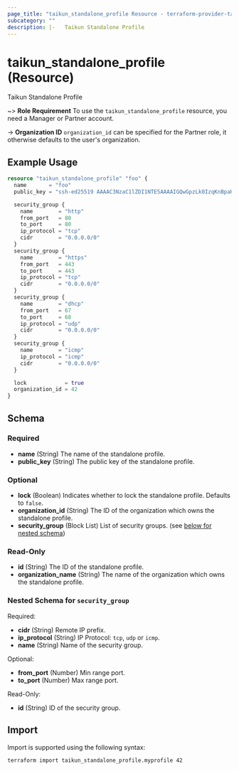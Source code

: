 ```yaml
---
page_title: "taikun_standalone_profile Resource - terraform-provider-taikun"
subcategory: ""
description: |-   Taikun Standalone Profile
---
```


# taikun_standalone_profile (Resource)

Taikun Standalone Profile

~> **Role Requirement** To use the `taikun_standalone_profile` resource, you need a Manager or Partner account.

-> **Organization ID** `organization_id` can be specified for the Partner role, it otherwise defaults to the user's organization.

## Example Usage

```terraform
resource "taikun_standalone_profile" "foo" {
  name       = "foo"
  public_key = "ssh-ed25519 AAAAC3NzaC1lZDI1NTE5AAAAIGQwGpzLk0IzqKnBpaHqecLA+X4zfHamNe9Rg3CoaXHF :oui_oui:"

  security_group {
    name        = "http"
    from_port   = 80
    to_port     = 80
    ip_protocol = "tcp"
    cidr        = "0.0.0.0/0"
  }
  security_group {
    name        = "https"
    from_port   = 443
    to_port     = 443
    ip_protocol = "tcp"
    cidr        = "0.0.0.0/0"
  }
  security_group {
    name        = "dhcp"
    from_port   = 67
    to_port     = 68
    ip_protocol = "udp"
    cidr        = "0.0.0.0/0"
  }
  security_group {
    name        = "icmp"
    ip_protocol = "icmp"
    cidr        = "0.0.0.0/0"
  }

  lock            = true
  organization_id = 42
}
```

<!-- schema generated by tfplugindocs -->
## Schema

### Required

- **name** (String) The name of the standalone profile.
- **public_key** (String) The public key of the standalone profile.

### Optional

- **lock** (Boolean) Indicates whether to lock the standalone profile. Defaults to `false`.
- **organization_id** (String) The ID of the organization which owns the standalone profile.
- **security_group** (Block List) List of security groups. (see [below for nested schema](#nestedblock--security_group))

### Read-Only

- **id** (String) The ID of the standalone profile.
- **organization_name** (String) The name of the organization which owns the standalone profile.

<a id="nestedblock--security_group"></a>
### Nested Schema for `security_group`

Required:

- **cidr** (String) Remote IP prefix.
- **ip_protocol** (String) IP Protocol: `tcp`, `udp` or `icmp`.
- **name** (String) Name of the security group.

Optional:

- **from_port** (Number) Min range port.
- **to_port** (Number) Max range port.

Read-Only:

- **id** (String) ID of the security group.

## Import

Import is supported using the following syntax:

```shell
terraform import taikun_standalone_profile.myprofile 42
```
